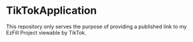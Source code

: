 # TikTokApplication
This repository only serves the purpose of providing a published link to my EzFill Project viewable by TikTok.
